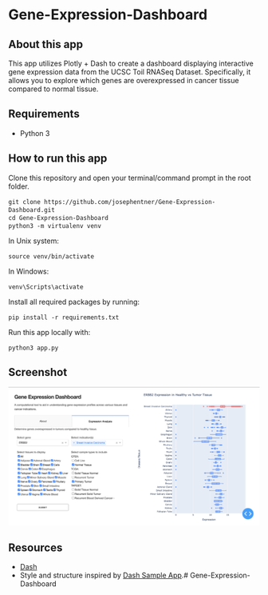 # Gene-Expression-Dashboard

## About this app

This app utilizes Plotly + Dash to create a dashboard displaying interactive gene expression data from the UCSC Toil RNASeq Dataset. Specifically, it allows you to explore which genes are overexpressed in cancer tissue compared to normal tissue. 

## Requirements

* Python 3

## How to run this app

Clone this repository and open your terminal/command prompt in the root folder.

```
git clone https://github.com/josephentner/Gene-Expression-Dashboard.git
cd Gene-Expression-Dashboard
python3 -m virtualenv venv
```

In Unix system:
```
source venv/bin/activate
```

In Windows: 
```
venv\Scripts\activate
```

Install all required packages by running:
```
pip install -r requirements.txt
```

Run this app locally with:
```
python3 app.py
```

## Screenshot

![screenshot](img/screencap.png)

## Resources

* [Dash](https://dash.plot.ly/)
* Style and structure inspired by [Dash Sample App](https://github.com/plotly/dash-sample-apps/tree/main/apps/dash-clinical-analytics).# Gene-Expression-Dashboard
